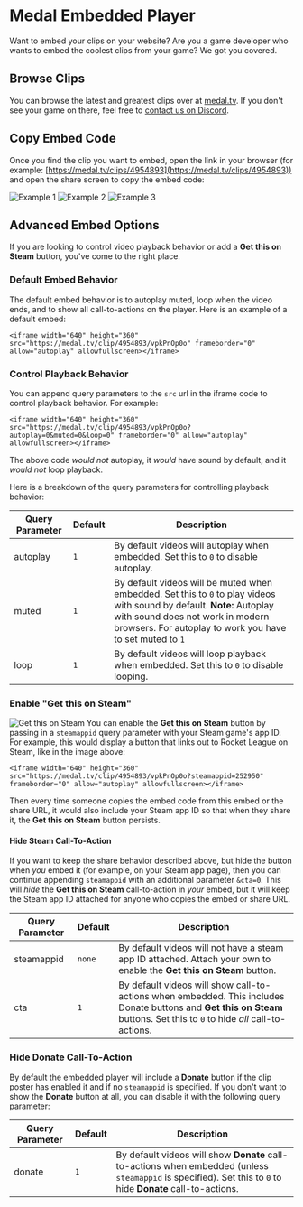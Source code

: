 # Medal Embedded Player
Want to embed your clips on your website? Are you a game developer who wants to embed the coolest clips from your game? We got you covered.

## Browse Clips
You can browse the latest and greatest clips over at [medal.tv](https://medal.tv). If you don't see your game on there, feel free to [contact us on Discord](https://medal.tv/discord).

## Copy Embed Code
Once you find the clip you want to embed, open the link in your browser (for example: [https://medal.tv/clips/4954893](https://medal.tv/clips/4954893)) and open the share screen to copy the embed code:

![Example 1](https://i.imgur.com/X1vmypU.png)
![Example 2](https://i.imgur.com/s7njaTr.png)
![Example 3](https://i.imgur.com/kZifBFh.png)

## Advanced Embed Options
If you are looking to control video playback behavior or add a **Get this on Steam** button, you've come to the right place.

### Default Embed Behavior
The default embed behavior is to autoplay muted, loop when the video ends, and to show all call-to-actions on the player. Here is an example of a default embed:
```
<iframe width="640" height="360" src="https://medal.tv/clip/4954893/vpkPnOp0o" frameborder="0" allow="autoplay" allowfullscreen></iframe>
```

### Control Playback Behavior
You can append query parameters to the `src` url in the iframe code to control playback behavior. For example:
```
<iframe width="640" height="360" src="https://medal.tv/clip/4954893/vpkPnOp0o?autoplay=0&muted=0&loop=0" frameborder="0" allow="autoplay" allowfullscreen></iframe>
```
The above code _would not_ autoplay, it _would_ have sound by default, and it _would not_ loop playback.

Here is a breakdown of the query parameters for controlling playback behavior:

| Query Parameter | Default      | Description |
| --------------- | ------------ | ----------- |
| autoplay        | `1` | By default videos will autoplay when embedded. Set this to `0` to disable autoplay. |
| muted           | `1` | By default videos will be muted when embedded. Set this to `0` to play videos with sound by default.  **Note:** Autoplay with sound does not work in modern browsers. For autoplay to work you have to set muted to `1` |
| loop            | `1` | By default videos will loop playback when embedded. Set this to `0` to disable looping. |

### Enable "Get this on Steam"
![Get this on Steam](https://i.imgur.com/ZfUc7hP.png)
You can enable the **Get this on Steam** button by passing in a `steamappid` query parameter with your Steam game's app ID. For example, this would display a button that links out to Rocket League on Steam, like in the image above:
```
<iframe width="640" height="360" src="https://medal.tv/clip/4954893/vpkPnOp0o?steamappid=252950" frameborder="0" allow="autoplay" allowfullscreen></iframe>
```
Then every time someone copies the embed code from this embed or the share URL, it would also include your Steam app ID so that when they share it, the **Get this on Steam** button persists.

#### Hide Steam Call-To-Action
If you want to keep the share behavior described above, but hide the button when _you_ embed it (for example, on your Steam app page), then you can continue appending `steamappid` with an additional parameter `&cta=0`. This will _hide_ the **Get this on Steam** call-to-action in _your_ embed, but it will keep the Steam app ID attached for anyone who copies the embed or share URL.

| Query Parameter | Default      | Description |
| --------------- | ------------ | ----------- |
| steamappid      | `none`       | By default videos will not have a steam app ID attached. Attach your own to enable the **Get this on Steam** button. |
| cta             | `1`          | By default videos will show call-to-actions when embedded. This includes Donate buttons and **Get this on Steam** buttons. Set this to `0` to hide _all_ call-to-actions. |

### Hide Donate Call-To-Action
By default the embedded player will include a **Donate** button if the clip poster has enabled it and if no `steamappid` is specified. If you don't want to show the **Donate** button at all, you can disable it with the following query parameter:

| Query Parameter | Default      | Description |
| --------------- | ------------ | ----------- |
| donate          | `1`          | By default videos will show **Donate** call-to-actions when embedded (unless `steamappid` is specified). Set this to `0` to hide **Donate** call-to-actions. |
